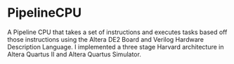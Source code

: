 PipelineCPU
===========

A Pipeline CPU that takes a set of instructions and executes tasks based off those instructions using the Altera DE2 Board and Verilog Hardware Description Language. I implemented a three stage Harvard architecture in Altera Quartus II and Altera Quartus Simulator.
